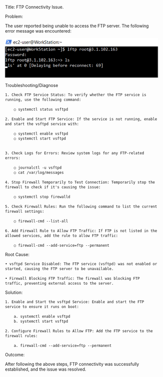 Title: FTP Connectivity Issue.

Problem:

The user reported being unable to access the FTP server. The following error message was encountered:

![SSH Error](Image/ftp_error_v1.PNG)


Troubleshooting/Diagnose

	1. Check FTP Service Status: To verify whether the FTP service is running, use the following command:

		○ systemctl status vsftpd
	
	2. Enable and Start FTP Service: If the service is not running, enable and start the vsftpd service with:

		○ systemctl enable vsftpd
		○ systemctl start vsftpd
	
	
	3. Check Logs for Errors: Review system logs for any FTP-related errors:

		○ journalctl -u vsftpd
		○ cat /var/log/messages
	
	4. Stop Firewall Temporarily to Test Connection: Temporarily stop the firewall to check if it's causing the issue:

		○ systemctl stop firewalld
	
	5. Check Firewall Rules: Run the following command to list the current firewall settings:

		○ firewall-cmd --list-all
	
	6. Add Firewall Rule to Allow FTP Traffic: If FTP is not listed in the allowed services, add the rule to allow FTP traffic:

		○ firewall-cmd --add-service=ftp --permanent

Root Cause:

	• vsftpd Service Disabled: The FTP service (vsftpd) was not enabled or started, causing the FTP server to be unavailable.
	
	• Firewall Blocking FTP Traffic: The firewall was blocking FTP traffic, preventing external access to the server.
	
Solution:

	1. Enable and Start the vsftpd Service: Enable and start the FTP service to ensure it runs on boot:
	
		a. systemctl enable vsftpd
		b. systemctl start vsftpd

	2. Configure Firewall Rules to Allow FTP: Add the FTP service to the firewall rules:
	
		a. firewall-cmd --add-service=ftp --permanent

Outcome:

After following the above steps, FTP connectivity was successfully established, and the issue was resolved. 
